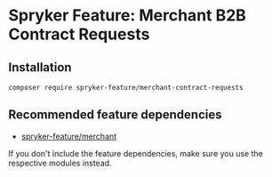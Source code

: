 # Spryker Feature: Merchant B2B Contract Requests



## Installation

```
composer require spryker-feature/merchant-contract-requests
```

## Recommended feature dependencies
- [spryker-feature/merchant](https://github.com/spryker-feature/merchant)

If you don't include the feature dependencies, make sure you use the respective modules instead.
